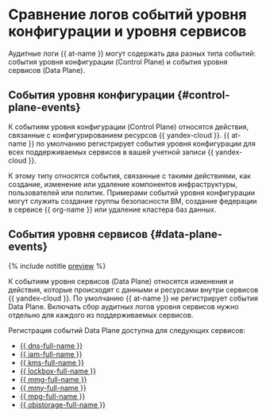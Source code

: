 # Сравнение логов событий уровня конфигурации и уровня сервисов

Аудитные логи {{ at-name }} могут содержать два разных типа событий: события уровня конфигурации (Control Plane) и события уровня сервисов (Data Plane).

## События уровня конфигурации {#control-plane-events}

К событиям уровня конфигурации (Control Plane) относятся действия, связанные с конфигурированием ресурсов {{ yandex-cloud }}. {{ at-name }} по умолчанию регистрирует события уровня конфигурации для всех поддерживаемых сервисов в вашей учетной записи {{ yandex-cloud }}.

К этому типу относятся события, связанные с такими действиями, как создание, изменение или удаление компонентов инфраструктуры, пользователей или политик. Примерами событий уровня конфигурации могут служить создание группы безопасности ВМ, создание федерации в сервисе {{ org-name }} или удаление кластера баз данных.

## События уровня сервисов {#data-plane-events}

{% include notitle [preview](../../_includes/note-preview-by-request.md) %}

К событиям уровня сервисов (Data Plane) относятся изменения и действия, которые происходят с данными и ресурсами внутри сервисов {{ yandex-cloud }}. По умолчанию {{ at-name }} не регистрирует события Data Plane. Включать сбор аудитных логов уровня сервисов нужно отдельно для каждого из поддерживаемых сервисов.

Регистрация событий Data Plane доступна для следующих сервисов:

* [{{ dns-full-name }}](../../dns/)
* [{{ iam-full-name }}](../../iam/)
* [{{ kms-full-name }}](../../kms/)
* [{{ lockbox-full-name }}](../../lockbox/)
* [{{ mmg-full-name }}](../../managed-mongodb/)
* [{{ mmy-full-name }}](../../managed-mysql/)
* [{{ mpg-full-name }}](../../managed-postgresql/)
* [{{ objstorage-full-name }}](../../storage/)